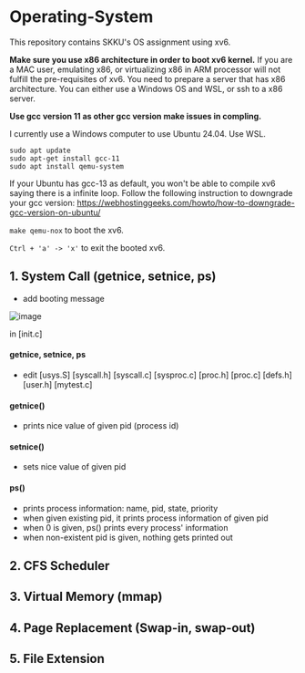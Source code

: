 # Operating-System
This repository contains SKKU's OS assignment using xv6.

**Make sure you use x86 architecture in order to boot xv6 kernel.**
If you are a MAC user, emulating x86, or virtualizing x86 in ARM processor will not fulfill the pre-requisites of xv6.
You need to prepare a server that has x86 architecture.
You can either use a Windows OS and WSL, or ssh to a x86 server. 

**Use gcc version 11 as other gcc version make issues in compling.**

I currently use a Windows computer to use Ubuntu 24.04. Use WSL.
```
sudo apt update
sudo apt-get install gcc-11
sudo apt install qemu-system
```
If your Ubuntu has gcc-13 as default, you won't be able to compile xv6 saying there is a infinite loop. Follow the following instruction to downgrade your gcc version: <https://webhostinggeeks.com/howto/how-to-downgrade-gcc-version-on-ubuntu/>

``` make qemu-nox ``` to boot the xv6.

``` Ctrl + 'a' -> 'x' ``` to exit the booted xv6.

## 1. System Call (getnice, setnice, ps)
- add booting message

![image](https://github.com/user-attachments/assets/6b022713-60cb-4a6e-9930-31a655a9e45c)

in [init.c]

#### getnice, setnice, ps
- edit [usys.S] [syscall.h] [syscall.c] [sysproc.c] [proc.h] [proc.c] [defs.h] [user.h] [mytest.c]

#### getnice()
- prints nice value of given pid (process id)

#### setnice()
- sets nice value of given pid

#### ps()
- prints process information: name, pid, state, priority
- when given existing pid, it prints process information of given pid
- when 0 is given, ps() prints every process' information
- when non-existent pid is given, nothing gets printed out
  
## 2. CFS Scheduler

## 3. Virtual Memory (mmap)

## 4. Page Replacement (Swap-in, swap-out)

## 5. File Extension
